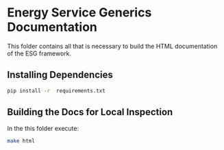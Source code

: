 # Energy Service Generics Documentation

This folder contains all that is necessary to build the HTML documentation of the ESG framework.



## Installing Dependencies

```bash
pip install -r  requirements.txt
```



## Building the Docs for Local Inspection

In the this folder execute:

```bash
make html
```
